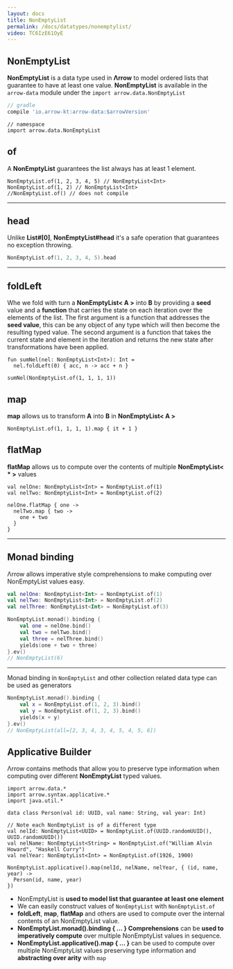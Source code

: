 ```yaml
---
layout: docs
title: NonEmptyList
permalink: /docs/datatypes/nonemptylist/
video: TC6IzE61OyE
---
```


## NonEmptyList

__NonEmptyList__ is a data type used in __Λrrow__ to model ordered lists that guarantee to have at least one value.
__NonEmptyList__ is available in the `arrow-data` module under the `import arrow.data.NonEmptyList`

```groovy
// gradle
compile 'io.arrow-kt:arrow-data:$arrowVersion'
```

```kotlin:ank
// namespace
import arrow.data.NonEmptyList
```

## of

A __NonEmptyList__ guarantees the list always has at least 1 element.

```kotlin:ank:silent
NonEmptyList.of(1, 2, 3, 4, 5) // NonEmptyList<Int>
NonEmptyList.of(1, 2) // NonEmptyList<Int>
//NonEmptyList.of() // does not compile
```

---

## head

Unlike __List#[0]__, __NonEmptyList#head__ it's a safe operation that guarantees no exception throwing.

```kotlin
NonEmptyList.of(1, 2, 3, 4, 5).head
```

---

## foldLeft

Whe we fold with turn a __NonEmptyList< A >__ into __B__ by providing a __seed__ value and a __function__ that carries the state on each iteration over the elements of the list.
The first argument is a function that addresses the __seed value__, this can be any object of any type which will then become the resulting typed value.
The second argument is a function that takes the current state and element in the iteration and returns the new state after transformations have been applied.

```kotlin:ank
fun sumNel(nel: NonEmptyList<Int>): Int =
  nel.foldLeft(0) { acc, n -> acc + n }

sumNel(NonEmptyList.of(1, 1, 1, 1))
```

## map

__map__ allows us to transform __A__ into __B__ in __NonEmptyList< A >__

```kotlin:ank
NonEmptyList.of(1, 1, 1, 1).map { it + 1 }
```

## flatMap

__flatMap__ allows us to compute over the contents of multiple __NonEmptyList< * >__ values

```kotlin:ank
val nelOne: NonEmptyList<Int> = NonEmptyList.of(1)
val nelTwo: NonEmptyList<Int> = NonEmptyList.of(2)

nelOne.flatMap { one ->
  nelTwo.map { two ->
    one + two
  }
}
```

---

## Monad binding

Λrrow allows imperative style comprehensions to make computing over NonEmptyList values easy.

```kotlin
val nelOne: NonEmptyList<Int> = NonEmptyList.of(1)
val nelTwo: NonEmptyList<Int> = NonEmptyList.of(2)
val nelThree: NonEmptyList<Int> = NonEmptyList.of(3)

NonEmptyList.monad().binding {
    val one = nelOne.bind()
    val two = nelTwo.bind()
    val three = nelThree.bind()
    yields(one + two + three)
}.ev()
// NonEmptyList(6)
```

---

Monad binding in `NonEmptyList` and other collection related data type can be used as generators

```kotlin
NonEmptyList.monad().binding {
    val x = NonEmptyList.of(1, 2, 3).bind()
    val y = NonEmptyList.of(1, 2, 3).bind()
    yields(x + y)
}.ev()
// NonEmptyList(all=[2, 3, 4, 3, 4, 5, 4, 5, 6])
```

## Applicative Builder

Λrrow contains methods that allow you to preserve type information when computing over different __NonEmptyList__ typed values.

```kotlin:ank
import arrow.data.*
import arrow.syntax.applicative.*
import java.util.*

data class Person(val id: UUID, val name: String, val year: Int)

// Note each NonEmptyList is of a different type
val nelId: NonEmptyList<UUID> = NonEmptyList.of(UUID.randomUUID(), UUID.randomUUID())
val nelName: NonEmptyList<String> = NonEmptyList.of("William Alvin Howard", "Haskell Curry")
val nelYear: NonEmptyList<Int> = NonEmptyList.of(1926, 1900)

NonEmptyList.applicative().map(nelId, nelName, nelYear, { (id, name, year) ->
  Person(id, name, year)
})
```

- NonEmptyList is __used to model list that guarantee at least one element__
- We can easily construct values of `NonEmptyList` with `NonEmptyList.of`
- __foldLeft__, __map__, __flatMap__ and others are used to compute over the internal contents of an NonEmptyList value.
- __NonEmptyList.monad().binding { ... } Comprehensions__ can be __used to imperatively compute__ over multiple NonEmptyList values in sequence.
- __NonEmptyList.applicative().map { ... }__ can be used to compute over multiple NonEmptyList values preserving type information and __abstracting over arity__ with `map`
